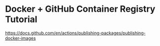 # Docker + GitHub Container Registry Tutorial

https://docs.github.com/en/actions/publishing-packages/publishing-docker-images
